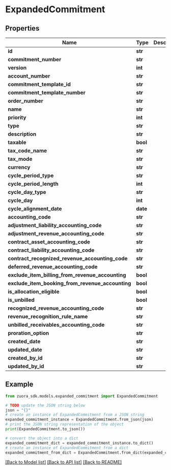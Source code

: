 # ExpandedCommitment


## Properties

Name | Type | Description | Notes
------------ | ------------- | ------------- | -------------
**id** | **str** |  | [optional] 
**commitment_number** | **str** |  | [optional] 
**version** | **int** |  | [optional] 
**account_number** | **str** |  | [optional] 
**commitment_template_id** | **str** |  | [optional] 
**commitment_template_number** | **str** |  | [optional] 
**order_number** | **str** |  | [optional] 
**name** | **str** |  | [optional] 
**priority** | **int** |  | [optional] 
**type** | **str** |  | [optional] 
**description** | **str** |  | [optional] 
**taxable** | **bool** |  | [optional] 
**tax_code_name** | **str** |  | [optional] 
**tax_mode** | **str** |  | [optional] 
**currency** | **str** |  | [optional] 
**cycle_period_type** | **str** |  | [optional] 
**cycle_period_length** | **int** |  | [optional] 
**cycle_day_type** | **str** |  | [optional] 
**cycle_day** | **int** |  | [optional] 
**cycle_alignment_date** | **date** |  | [optional] 
**accounting_code** | **str** |  | [optional] 
**adjustment_liability_accounting_code** | **str** |  | [optional] 
**adjustment_revenue_accounting_code** | **str** |  | [optional] 
**contract_asset_accounting_code** | **str** |  | [optional] 
**contract_liability_accounting_code** | **str** |  | [optional] 
**contract_recognized_revenue_accounting_code** | **str** |  | [optional] 
**deferred_revenue_accounting_code** | **str** |  | [optional] 
**exclude_item_billing_from_revenue_accounting** | **bool** |  | [optional] 
**exclude_item_booking_from_revenue_accounting** | **bool** |  | [optional] 
**is_allocation_eligible** | **bool** |  | [optional] 
**is_unbilled** | **bool** |  | [optional] 
**recognized_revenue_accounting_code** | **str** |  | [optional] 
**revenue_recognition_rule_name** | **str** |  | [optional] 
**unbilled_receivables_accounting_code** | **str** |  | [optional] 
**proration_option** | **str** |  | [optional] 
**created_date** | **str** |  | [optional] 
**updated_date** | **str** |  | [optional] 
**created_by_id** | **str** |  | [optional] 
**updated_by_id** | **str** |  | [optional] 

## Example

```python
from zuora_sdk.models.expanded_commitment import ExpandedCommitment

# TODO update the JSON string below
json = "{}"
# create an instance of ExpandedCommitment from a JSON string
expanded_commitment_instance = ExpandedCommitment.from_json(json)
# print the JSON string representation of the object
print(ExpandedCommitment.to_json())

# convert the object into a dict
expanded_commitment_dict = expanded_commitment_instance.to_dict()
# create an instance of ExpandedCommitment from a dict
expanded_commitment_from_dict = ExpandedCommitment.from_dict(expanded_commitment_dict)
```
[[Back to Model list]](../README.md#documentation-for-models) [[Back to API list]](../README.md#documentation-for-api-endpoints) [[Back to README]](../README.md)


